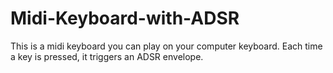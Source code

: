# Midi-Keyboard-with-ADSR
This is a midi keyboard you can play on your computer keyboard. Each time a key is pressed, it triggers an ADSR envelope. 
